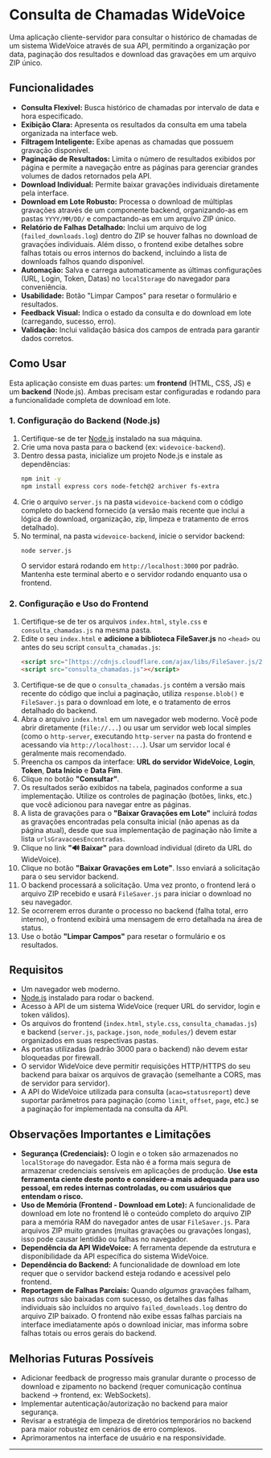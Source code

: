 # Consulta de Chamadas WideVoice

Uma aplicação cliente-servidor para consultar o histórico de chamadas de um sistema WideVoice através de sua API, permitindo a organização por data, paginação dos resultados e download das gravações em um arquivo ZIP único.

## Funcionalidades

- **Consulta Flexível:** Busca histórico de chamadas por intervalo de data e hora especificado.
- **Exibição Clara:** Apresenta os resultados da consulta em uma tabela organizada na interface web.
- **Filtragem Inteligente:** Exibe apenas as chamadas que possuem gravação disponível.
- **Paginação de Resultados:** Limita o número de resultados exibidos por página e permite a navegação entre as páginas para gerenciar grandes volumes de dados retornados pela API.
- **Download Individual:** Permite baixar gravações individuais diretamente pela interface.
- **Download em Lote Robusto:** Processa o download de múltiplas gravações através de um componente backend, organizando-as em pastas `YYYY/MM/DD/` e compactando-as em um arquivo ZIP único.
- **Relatório de Falhas Detalhado:** Inclui um arquivo de log (`failed_downloads.log`) dentro do ZIP se houver falhas no download de gravações individuais. Além disso, o frontend exibe detalhes sobre falhas totais ou erros internos do backend, incluindo a lista de downloads falhos quando disponível.
- **Automação:** Salva e carrega automaticamente as últimas configurações (URL, Login, Token, Datas) no `localStorage` do navegador para conveniência.
- **Usabilidade:** Botão "Limpar Campos" para resetar o formulário e resultados.
- **Feedback Visual:** Indica o estado da consulta e do download em lote (carregando, sucesso, erro).
- **Validação:** Inclui validação básica dos campos de entrada para garantir dados corretos.

## Como Usar

Esta aplicação consiste em duas partes: um **frontend** (HTML, CSS, JS) e um **backend** (Node.js). Ambas precisam estar configuradas e rodando para a funcionalidade completa de download em lote.

### 1. Configuração do Backend (Node.js)

1.  Certifique-se de ter [Node.js](https://nodejs.org/) instalado na sua máquina.
2.  Crie uma nova pasta para o backend (ex: `widevoice-backend`).
3.  Dentro dessa pasta, inicialize um projeto Node.js e instale as dependências:
    ```bash
    npm init -y
    npm install express cors node-fetch@2 archiver fs-extra
    ```
4.  Crie o arquivo `server.js` na pasta `widevoice-backend` com o código completo do backend fornecido (a versão mais recente que inclui a lógica de download, organização, zip, limpeza e tratamento de erros detalhado).
5.  No terminal, na pasta `widevoice-backend`, inicie o servidor backend:
    ```bash
    node server.js
    ```
    O servidor estará rodando em `http://localhost:3000` por padrão. Mantenha este terminal aberto e o servidor rodando enquanto usa o frontend.

### 2. Configuração e Uso do Frontend

1.  Certifique-se de ter os arquivos `index.html`, `style.css` e `consulta_chamadas.js` na mesma pasta.
2.  Edite o seu `index.html` e **adicione a biblioteca FileSaver.js** no `<head>` ou antes do seu script `consulta_chamadas.js`:
    ```html
    <script src="[https://cdnjs.cloudflare.com/ajax/libs/FileSaver.js/2.0.5/FileSaver.min.js](https://cdnjs.cloudflare.com/ajax/libs/FileSaver.js/2.0.5/FileSaver.min.js)"></script>
    <script src="consulta_chamadas.js"></script>
    ```
3.  Certifique-se de que o `consulta_chamadas.js` contém a versão mais recente do código que inclui a paginação, utiliza `response.blob()` e `FileSaver.js` para o download em lote, e o tratamento de erros detalhado do backend.
4.  Abra o arquivo `index.html` em um navegador web moderno. Você pode abrir diretamente (`file://...`) ou usar um servidor web local simples (como o `http-server`, executando `http-server` na pasta do frontend e acessando via `http://localhost:...`). Usar um servidor local é geralmente mais recomendado.
5.  Preencha os campos da interface: **URL do servidor WideVoice**, **Login**, **Token**, **Data Início** e **Data Fim**.
6.  Clique no botão **"Consultar"**.
7.  Os resultados serão exibidos na tabela, paginados conforme a sua implementação. Utilize os controles de paginação (botões, links, etc.) que você adicionou para navegar entre as páginas.
8.  A lista de gravações para o **"Baixar Gravações em Lote"** incluirá *todas* as gravações encontradas pela consulta inicial (não apenas as da página atual), desde que sua implementação de paginação não limite a lista `urlsGravacoesEncontradas`.
9.  Clique no link **"🔊 Baixar"** para download individual (direto da URL do WideVoice).
10. Clique no botão **"Baixar Gravações em Lote"**. Isso enviará a solicitação para o seu servidor backend.
11. O backend processará a solicitação. Uma vez pronto, o frontend lerá o arquivo ZIP recebido e usará `FileSaver.js` para iniciar o download no seu navegador.
12. Se ocorrerem erros durante o processo no backend (falha total, erro interno), o frontend exibirá uma mensagem de erro detalhada na área de status.
13. Use o botão **"Limpar Campos"** para resetar o formulário e os resultados.

## Requisitos

- Um navegador web moderno.
- [Node.js](https://nodejs.org/) instalado para rodar o backend.
- Acesso à API de um sistema WideVoice (requer URL do servidor, login e token válidos).
- Os arquivos do frontend (`index.html`, `style.css`, `consulta_chamadas.js`) e backend (`server.js`, `package.json`, `node_modules/`) devem estar organizados em suas respectivas pastas.
- As portas utilizadas (padrão 3000 para o backend) não devem estar bloqueadas por firewall.
- O servidor WideVoice deve permitir requisições HTTP/HTTPS do seu backend para baixar os arquivos de gravação (semelhante a CORS, mas de servidor para servidor).
- A API do WideVoice utilizada para consulta (`acao=statusreport`) deve suportar parâmetros para paginação (como `limit`, `offset`, `page`, etc.) se a paginação for implementada na consulta da API.

## Observações Importantes e Limitações

* **Segurança (Credenciais):** O login e o token são armazenados no `localStorage` do navegador. Esta não é a forma mais segura de armazenar credenciais sensíveis em aplicações de produção. **Use esta ferramenta ciente deste ponto e considere-a mais adequada para uso pessoal, em redes internas controladas, ou com usuários que entendam o risco.**
* **Uso de Memória (Frontend - Download em Lote):** A funcionalidade de download em lote no frontend lê o conteúdo completo do arquivo ZIP para a memória RAM do navegador antes de usar `FileSaver.js`. Para arquivos ZIP muito grandes (muitas gravações ou gravações longas), isso pode causar lentidão ou falhas no navegador.
* **Dependência da API WideVoice:** A ferramenta depende da estrutura e disponibilidade da API específica do sistema WideVoice.
* **Dependência do Backend:** A funcionalidade de download em lote requer que o servidor backend esteja rodando e acessível pelo frontend.
* **Reportagem de Falhas Parciais:** Quando *algumas* gravações falham, mas *outras* são baixadas com sucesso, os detalhes das falhas individuais são incluídos no arquivo `failed_downloads.log` dentro do arquivo ZIP baixado. O frontend não exibe essas falhas parciais na interface imediatamente após o download iniciar, mas informa sobre falhas totais ou erros gerais do backend.

## Melhorias Futuras Possíveis

- Adicionar feedback de progresso mais granular durante o processo de download e zipamento no backend (requer comunicação contínua backend -> frontend, ex: WebSockets).
- Implementar autenticação/autorização no backend para maior segurança.
- Revisar a estratégia de limpeza de diretórios temporários no backend para maior robustez em cenários de erro complexos.
- Aprimoramentos na interface de usuário e na responsividade.

---
